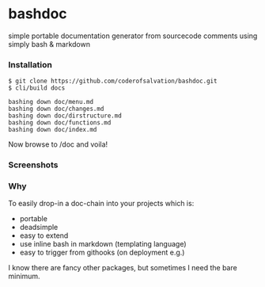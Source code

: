 bashdoc
=======

simple portable documentation generator from sourcecode comments using simply bash &amp; markdown

### Installation

    $ git clone https://github.com/coderofsalvation/bashdoc.git
    $ cli/build docs
    
    bashing down doc/menu.md
    bashing down doc/changes.md
    bashing down doc/dirstructure.md
    bashing down doc/functions.md
    bashing down doc/index.md

Now browse to /doc and voila!

### Screenshots

### Why

To easily drop-in a doc-chain into your projects which is:

* portable
* deadsimple
* easy to extend 
* use inline bash in markdown (templating language)
* easy to trigger from githooks (on deployment e.g.)

I know there are fancy other packages, but sometimes I need the bare minimum.

